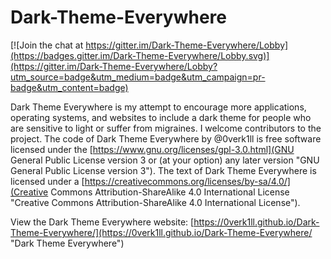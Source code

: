 # Dark-Theme-Everywhere

[![Join the chat at https://gitter.im/Dark-Theme-Everywhere/Lobby](https://badges.gitter.im/Dark-Theme-Everywhere/Lobby.svg)](https://gitter.im/Dark-Theme-Everywhere/Lobby?utm_source=badge&utm_medium=badge&utm_campaign=pr-badge&utm_content=badge)

Dark Theme Everywhere is my attempt to encourage more applications, operating systems, and websites to include a dark theme for people who are sensitive to light or suffer from migraines. I welcome contributors to the project.
The code of Dark Theme Everywhere by @0verk1ll is free software licensed under the [https://www.gnu.org/licenses/gpl-3.0.html](GNU General Public License version 3 or (at your option) any later version "GNU General Public License version 3").
The text of Dark Theme Everywhere is licensed under a [https://creativecommons.org/licenses/by-sa/4.0/](Creative Commons Attribution-ShareAlike 4.0 International License "Creative Commons Attribution-ShareAlike 4.0 International License").

View the Dark Theme Everywhere website: [https://0verk1ll.github.io/Dark-Theme-Everywhere/](https://0verk1ll.github.io/Dark-Theme-Everywhere/ "Dark Theme Everywhere")
